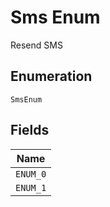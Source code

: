 
# Sms Enum

Resend SMS

## Enumeration

`SmsEnum`

## Fields

| Name |
|  --- |
| `ENUM_0` |
| `ENUM_1` |

